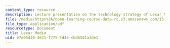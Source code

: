 ```yaml
---
content_type: resource
description: Lecture presentation on the technology strategy of Lexar Media.
file: /media/https%3A/open-learning-course-data-rc.s3.amazonaws.com/15-965-technology-strategy-for-system-design-and-management-spring-2009/e7e054303621f775fd4ecbd6501a3de1_MIT15_965S09_Lec05.pdf
file_type: application/pdf
resourcetype: Document
title: Lexar Media
uid: e7e05430-3621-f775-fd4e-cbd6501a3de1
---
```

